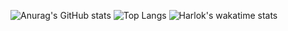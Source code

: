 ![Anurag's GitHub stats](https://github-readme-stats.vercel.app/api?username=mbfczzz)
![Top Langs](https://github-readme-stats.vercel.app/api/top-langs/?username=mbfczzz)
![Harlok's wakatime stats](https://github-readme-stats.vercel.app/api/wakatime?username=mbfczzz)

<!--START_SECTION:waka-->
<!--END_SECTION:waka-->
